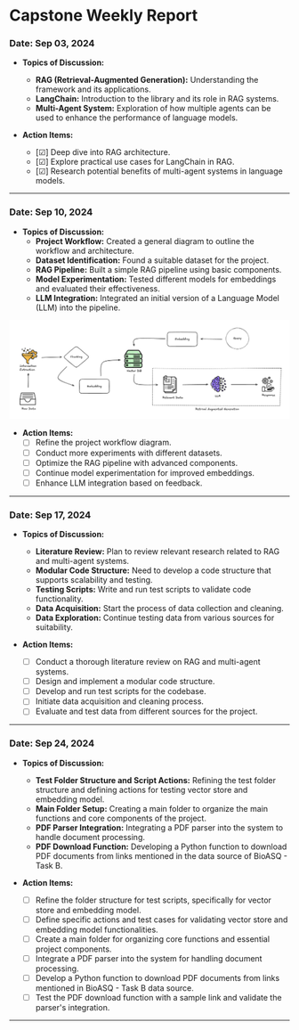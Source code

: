 # Capstone Weekly Report

### Date: Sep 03, 2024
- **Topics of Discussion:**
    - **RAG (Retrieval-Augmented Generation):** Understanding the framework and its applications.
    - **LangChain:** Introduction to the library and its role in RAG systems.
    - **Multi-Agent System:** Exploration of how multiple agents can be used to enhance the performance of language models.

- **Action Items:**
    * [&#x2611;] Deep dive into RAG architecture.
    * [&#x2611;] Explore practical use cases for LangChain in RAG.
    * [&#x2611;] Research potential benefits of multi-agent systems in language models.

---

### Date: Sep 10, 2024
- **Topics of Discussion:**
    - **Project Workflow:** Created a general diagram to outline the workflow and architecture.
    - **Dataset Identification:** Found a suitable dataset for the project.
    - **RAG Pipeline:** Built a simple RAG pipeline using basic components.
    - **Model Experimentation:** Tested different models for embeddings and evaluated their effectiveness.
    - **LLM Integration:** Integrated an initial version of a Language Model (LLM) into the pipeline.

![Basic RAG Diagram](Basic_Rag.png)

- **Action Items:**
    * [ ] Refine the project workflow diagram.
    * [ ] Conduct more experiments with different datasets.
    * [ ] Optimize the RAG pipeline with advanced components.
    * [ ] Continue model experimentation for improved embeddings.
    * [ ] Enhance LLM integration based on feedback.

---

### Date: Sep 17, 2024
- **Topics of Discussion:**
    - **Literature Review:** Plan to review relevant research related to RAG and multi-agent systems.
    - **Modular Code Structure:** Need to develop a code structure that supports scalability and testing.
    - **Testing Scripts:** Write and run test scripts to validate code functionality.
    - **Data Acquisition:** Start the process of data collection and cleaning.
    - **Data Exploration:** Continue testing data from various sources for suitability.

- **Action Items:**
    * [ ] Conduct a thorough literature review on RAG and multi-agent systems.
    * [ ] Design and implement a modular code structure.
    * [ ] Develop and run test scripts for the codebase.
    * [ ] Initiate data acquisition and cleaning process.
    * [ ] Evaluate and test data from different sources for the project.

---

### Date: Sep 24, 2024
- **Topics of Discussion:**
    - **Test Folder Structure and Script Actions:** Refining the test folder structure and defining actions for testing vector store and embedding model.
    - **Main Folder Setup:** Creating a main folder to organize the main functions and core components of the project.
    - **PDF Parser Integration:** Integrating a PDF parser into the system to handle document processing.
    - **PDF Download Function:** Developing a Python function to download PDF documents from links mentioned in the data source of BioASQ - Task B.

- **Action Items:**
    * [ ] Refine the folder structure for test scripts, specifically for vector store and embedding model.
    * [ ] Define specific actions and test cases for validating vector store and embedding model functionalities.
    * [ ] Create a main folder for organizing core functions and essential project components.
    * [ ] Integrate a PDF parser into the system for handling document processing.
    * [ ] Develop a Python function to download PDF documents from links mentioned in BioASQ - Task B data source.
    * [ ] Test the PDF download function with a sample link and validate the parser's integration.

---

